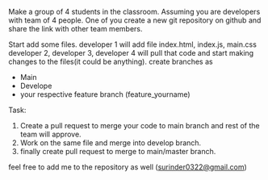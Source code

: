 Make a group of 4 students  in the classroom. Assuming you are developers with team of 4 people. One of you create a new git repository on github and share the link with other team members.

Start add some files.
developer 1  will add file index.html, index.js, main.css
developer 2, developer 3, developer 4 will pull that code and start making changes to the files(it could be anything).
create branches as
* Main
* Develope
* your respective feature branch (feature_yourname)

Task:
1. Create a pull request to  merge your code to main branch and rest of the team will approve.
2. Work on the same file and merge into develop branch.
3. finally create pull request to merge to main/master branch.

feel free to add me to the repository as well (surinder0322@gmail.com)
